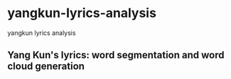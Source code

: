 # yangkun-lyrics-analysis
yangkun lyrics analysis


## Yang Kun's lyrics: word segmentation and word cloud generation
